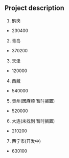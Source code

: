 ## Project description

1. 鹤岗

- 230400

2. 青岛

- 370200

3. 天津

- 120000

4. 西藏

- 540000

5. 贵州(因麻烦 暂时搁置)

- 520000

6. 大连(未找到 暂时搁置)

- 210200

7. 西宁市(开发中)

- 630100
